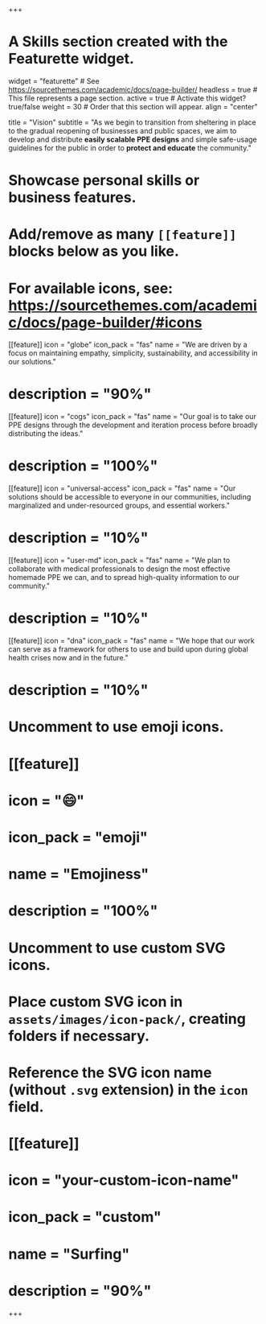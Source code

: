 +++
# A Skills section created with the Featurette widget.
widget = "featurette"  # See https://sourcethemes.com/academic/docs/page-builder/
headless = true  # This file represents a page section.
active = true  # Activate this widget? true/false
weight = 30  # Order that this section will appear.
align = "center"

title = "Vision"
subtitle = "As we begin to transition from sheltering in place to the gradual reopening of businesses and public spaces, we aim to develop and distribute **easily scalable PPE designs** and simple safe-usage guidelines for the public in order to **protect and educate** the community."

# Showcase personal skills or business features.
# 
# Add/remove as many `[[feature]]` blocks below as you like.
# 
# For available icons, see: https://sourcethemes.com/academic/docs/page-builder/#icons

[[feature]]
  icon = "globe"
  icon_pack = "fas"
  name = "We are driven by a focus on maintaining empathy, simplicity, sustainability, and accessibility in our solutions."
  # description = "90%"
  
[[feature]]
  icon = "cogs"
  icon_pack = "fas"
  name = "Our goal is to take our PPE designs through the development and iteration process before broadly distributing the ideas."
  # description = "100%"  
  
[[feature]]
  icon = "universal-access"
  icon_pack = "fas"
  name = "Our solutions should be accessible to everyone in our communities, including marginalized and under-resourced groups, and essential workers."
  # description = "10%"
  
[[feature]]
  icon = "user-md"
  icon_pack = "fas"
  name = "We plan to collaborate with medical professionals to design the most effective homemade PPE we can, and to spread high-quality information to our community."
  # description = "10%"
  
[[feature]]
  icon = "dna"
  icon_pack = "fas"
  name = "We hope that our work can serve as a framework for others to use and build upon during global health crises now and in the future."
  # description = "10%"
    
# Uncomment to use emoji icons.
# [[feature]]
#  icon = ":smile:"
#  icon_pack = "emoji"
#  name = "Emojiness"
#  description = "100%"  

# Uncomment to use custom SVG icons.
# Place custom SVG icon in `assets/images/icon-pack/`, creating folders if necessary.
# Reference the SVG icon name (without `.svg` extension) in the `icon` field.
# [[feature]]
#  icon = "your-custom-icon-name"
#  icon_pack = "custom"
#  name = "Surfing"
#  description = "90%"

+++

